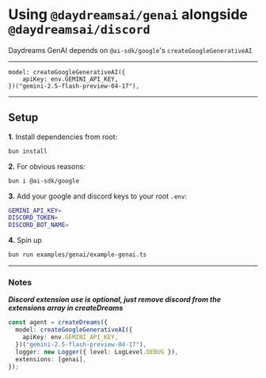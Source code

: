 # Using `@daydreamsai/genai` alongside `@daydreamsai/discord`

Daydreams GenAI depends on `@ai-sdk/google`'s `createGoogleGenerativeAI`

---

    model: createGoogleGenerativeAI({
        apiKey: env.GEMINI_API_KEY,
    })("gemini-2.5-flash-preview-04-17"),

---

## **Setup**

**1.** Install dependencies from root:

```bash
bun install
```

**2.** For obvious reasons:

```bash
bun i @ai-sdk/google
```

**3.** Add your google and discord keys to your root `.env`:

```bash
GEMINI_API_KEY=
DISCORD_TOKEN=
DISCORD_BOT_NAME=
```

**4.** Spin up

```bash
bun run examples/genai/example-genai.ts
```

---

### **Notes**

**_Discord extension use is optional, just remove discord from the extensions
array in createDreams_**

```ts
const agent = createDreams({
  model: createGoogleGenerativeAI({
    apiKey: env.GEMINI_API_KEY,
  })("gemini-2.5-flash-preview-04-17"),
  logger: new Logger({ level: LogLevel.DEBUG }),
  extensions: [genai],
});
```
